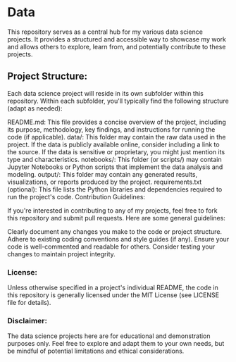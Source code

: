 # Data 
This repository serves as a central hub for my various data science projects. It provides a structured and accessible way to showcase my work and allows others to explore, learn from, and potentially contribute to these projects.

## Project Structure:

Each data science project will reside in its own subfolder within this repository. Within each subfolder, you'll typically find the following structure (adapt as needed):

README.md: This file provides a concise overview of the project, including its purpose, methodology, key findings, and instructions for running the code (if applicable).
data/: This folder may contain the raw data used in the project. If the data is publicly available online, consider including a link to the source. If the data is sensitive or proprietary, you might just mention its type and characteristics.
notebooks/: This folder (or scripts/) may contain Jupyter Notebooks or Python scripts that implement the data analysis and modeling.
output/: This folder may contain any generated results, visualizations, or reports produced by the project.
requirements.txt (optional): This file lists the Python libraries and dependencies required to run the project's code.
Contribution Guidelines:

If you're interested in contributing to any of my projects, feel free to fork this repository and submit pull requests. Here are some general guidelines:

Clearly document any changes you make to the code or project structure.
Adhere to existing coding conventions and style guides (if any).
Ensure your code is well-commented and readable for others.
Consider testing your changes to maintain project integrity.

### License:

Unless otherwise specified in a project's individual README, the code in this repository is generally licensed under the MIT License (see LICENSE file for details).

### Disclaimer:

The data science projects here are for educational and demonstration purposes only. Feel free to explore and adapt them to your own needs, but be mindful of potential limitations and ethical considerations.
